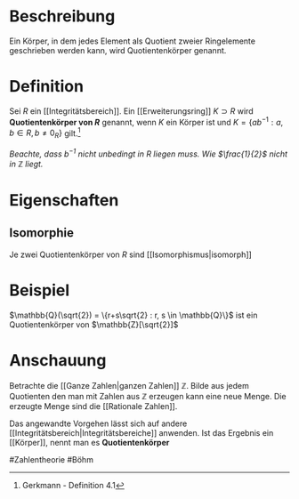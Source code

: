 # Beschreibung
Ein Körper, in dem jedes Element als Quotient zweier Ringelemente geschrieben werden kann, wird Quotientenkörper genannt.

# Definition
Sei $R$ ein [[Integritätsbereich]]. Ein [[Erweiterungsring]] $K \supset R$ wird **Quotientenkörper von $R$** genannt, wenn $K$ ein Körper ist und $K = \{ab^{-1} : a, b \in R, b\neq 0_R\}$ gilt.[^1]

*Beachte, dass $b^{-1}$ nicht unbedingt in $R$ liegen muss. Wie $\frac{1}{2}$ nicht in $\mathbb{Z}$ liegt.*


# Eigenschaften
## Isomorphie
Je zwei Quotientenkörper von $R$ sind [[Isomorphismus|isomorph]]

# Beispiel
$\mathbb{Q}(\sqrt{2}) = \{r+s\sqrt{2} : r, s \in \mathbb{Q}\}$ ist ein Quotientenkörper von $\mathbb{Z}[\sqrt{2}]$

# Anschauung
Betrachte die [[Ganze Zahlen|ganzen Zahlen]] $\mathbb{Z}$. Bilde aus jedem Quotienten den man mit Zahlen aus $\mathbb{Z}$ erzeugen kann eine neue Menge. 
Die erzeugte Menge sind die [[Rationale Zahlen]].

Das angewandte Vorgehen lässt sich auf andere [[Integritätsbereich|Integritätsbereiche]] anwenden. Ist das Ergebnis ein [[Körper]], nennt man es **Quotientenkörper**



#Zahlentheorie #Böhm 

[^1]: Gerkmann - Definition 4.1